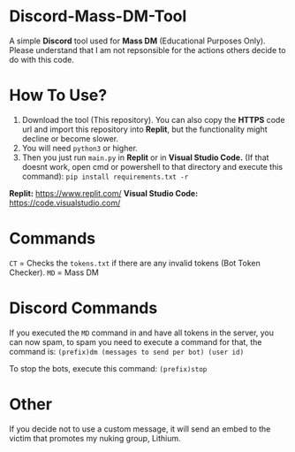# Discord-Mass-DM-Tool
A simple **Discord** tool used for **Mass DM** (Educational Purposes Only). Please understand that I am not repsonsible for the actions others decide to do with this code. 

# How To Use?
1. Download the tool (This repository). You can also copy the **HTTPS** code url and import this repository into **Replit**, but the functionality might decline or become slower.
2. You will need ```python3``` or higher.
3. Then you just run ```main.py``` in **Replit** or in **Visual Studio Code.**
(If that doesnt work, open cmd or powershell to that directory and execute this command): ```pip install requirements.txt -r```

**Replit:** https://www.replit.com/
**Visual Studio Code:** https://code.visualstudio.com/

# Commands

```CT``` = Checks the ```tokens.txt``` if there are any invalid tokens (Bot Token Checker).
```MD``` = Mass DM

# Discord Commands

If you executed the ```MD``` command in and have all tokens in the server, you can now spam, to spam you need to execute a command for that, the command is:
```(prefix)dm (messages to send per bot) (user id)```


To stop the bots, execute this command: ```(prefix)stop```


# Other

If you decide not to use a custom message, it will send an embed to the victim that promotes my nuking group, Lithium.
